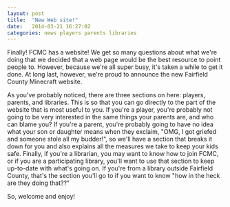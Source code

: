 ```yaml
---
layout: post
title:  "New Web site!"
date:   2014-03-21 16:27:02
categories: news players parents libraries
---
```


Finally! FCMC has a website! We get so many questions about what we're doing that we decided that a web page would be the best resource to point people to.  However, because we're all super busy, it's taken a while to get it done.  At long last, however, we're proud to announce the new Fairfield County Minecraft website.

As you've probably noticed, there are three sections on here: players, parents, and libraries.  This is so that you can go directly to the part of the website that is most useful to you.  If you're a player, you're probably not going to be very interested in the same things your parents are, and who can blame you? If you're a parent, you're probably going to have no idea what your son or daughter means when they exclaim, "OMG, I got griefed and someone stole all my budder!", so we'll have a section that breaks it down for you and also explains all the measures we take to keep your kids safe.  Finally, if you're a librarian, you may want to know how to join FCMC, or if you are a participating library, you'll want to use that section to keep up-to-date with what's going on. If you're from a library outside Fairfield County, that's the section you'll go to if you want to know "how in the heck are they doing that??"

So, welcome and enjoy!
